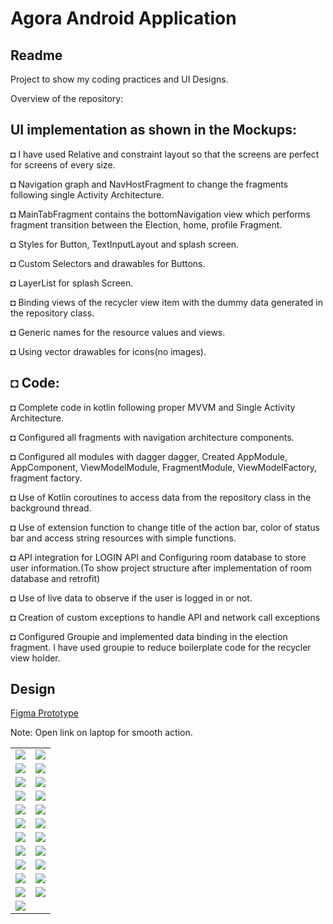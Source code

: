 # Agora Android Application

## Readme

Project to show my coding practices and UI Designs.

Overview of the repository:

##  UI implementation as shown in the Mockups:
◘ I have used Relative and constraint layout so that the screens are perfect for screens of every size.

◘ Navigation graph and NavHostFragment to change the fragments following single Activity Architecture.

◘ MainTabFragment contains the bottomNavigation view which performs fragment transition between the Election, home, profile Fragment.

◘ Styles for Button, TextInputLayout and splash screen.

◘ Custom Selectors and drawables for Buttons.

◘ LayerList for splash Screen.

◘ Binding views of the recycler view item with the dummy data generated in the repository class.

◘ Generic names for the resource values and views.

◘ Using vector drawables for icons(no images).


## ◘ Code:
◘ Complete code in kotlin following proper MVVM and Single Activity Architecture.

◘ Configured all fragments with navigation architecture components.

◘ Configured all modules with dagger dagger, Created AppModule, AppComponent, ViewModelModule, FragmentModule, ViewModelFactory, fragment factory.

◘ Use of Kotlin coroutines to access data from the repository class in the background thread.

◘ Use of extension function to change title of the action bar, color of status bar and access string resources with simple functions.

◘ API integration for LOGIN API and Configuring room database to store user information.(To show project structure after implementation of room database and retrofit)

◘ Use of live data to observe if the user is logged in or not.

◘ Creation of custom exceptions to handle API and network call exceptions

◘ Configured Groupie and implemented data binding in the election fragment. I have used groupie to reduce boilerplate code for the recycler view holder.



## Design

[Figma Prototype](https://www.figma.com/proto/meXzMM589jPlRaXJgKKeBm/Agora-Android-Copy?node-id=69%3A0&viewport=1541%2C-116%2C0.3036155700683594&scaling=scale-down)

Note: Open link on laptop for smooth action.

<table>
   <tr>
     <td><kbd><img src="./mockups/Screen1.png"></kbd></td>
     <td><kbd><img src="./mockups/Screen2.png"></kbd></td>
     <tr> 
     <td><kbd><img src="./mockups/Screen3.png"></kbd></td>
     <td><kbd><img src="./mockups/Screen4.png"></kbd></td>
    </tr>
    <tr>
     <td><kbd><img src="./mockups/Screen5.png"></kbd></td>
     <td><kbd><img src="./mockups/Screen6.png"></kbd></td>
     <tr> 
     <td><kbd><img src="./mockups/Screen7.png"></kbd></td>
     <td><kbd><img src="./mockups/Screen8.png"></kbd></td>
    </tr>
   <tr>
     <td><kbd><img src="./mockups/Screen9.png"></kbd></td>
     <td><kbd><img src="./mockups/Screen10.png"></kbd></td>
    <tr> 
     <td><kbd><img src="./mockups/Screen11.png"></kbd></td>
     <td><kbd><img src="./mockups/Screen12.png"></kbd></td>
    </tr>
    <tr>
     <td><kbd><img src="./mockups/Screen13.png"></kbd></td>
     <td><kbd><img src="./mockups/Screen14.png"></kbd></td>
     <tr> 
     <td><kbd><img src="./mockups/Screen15.png"></kbd></td>
     <td><kbd><img src="./mockups/Screen16.png"></kbd></td>
    </tr>
    <tr>
     <td><kbd><img src="./mockups/Screen17.png"></kbd></td>
     <td><kbd><img src="./mockups/Screen18.png"></kbd></td>
     <tr> 
     <td><kbd><img src="./mockups/Screen19.png"></kbd></td>
     <td><kbd><img src="./mockups/Screen20.png"></kbd></td>
    </tr>
    <tr>
         <td><kbd><img src="./mockups/Screen21.png"></kbd></td>
         <td><kbd><img src="./mockups/Screen22.png"></kbd></td>
         <tr> 
         <td><kbd><img src="./mockups/Screen23.png"></kbd></td>
     </tr>
    
</table>



